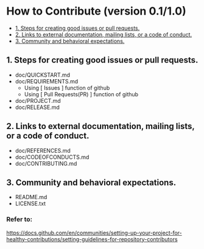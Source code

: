 # How to Contribute (version 0.1/1.0)

  - [1. Steps for creating good issues or pull requests.](#1-steps-for-creating-good-issues-or-pull-requests)
  - [2. Links to external documentation, mailing lists, or a code of conduct.](#2-links-to-external-documentation-mailing-lists-or-a-code-of-conduct)
  - [3. Community and behavioral expectations.](#3-community-and-behavioral-expectations)

## 1. Steps for creating good issues or pull requests.

- doc/QUICKSTART.md
- doc/REQUIREMENTS.md
  - Using [ Issues ] function of github
  - Using [ Pull Requests(PR) ] function of github
- doc/PROJECT.md
- doc/RELEASE.md

## 2. Links to external documentation, mailing lists, or a code of conduct.

- doc/REFERENCES.md
- doc/CODEOFCONDUCTS.md
- doc/CONTRIBUTING.md

## 3. Community and behavioral expectations.

- README.md
- LICENSE.txt

### Refer to:
https://docs.github.com/en/communities/setting-up-your-project-for-healthy-contributions/setting-guidelines-for-repository-contributors


